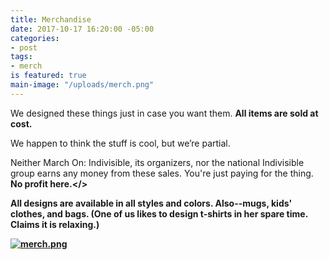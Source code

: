```yaml
---
title: Merchandise
date: 2017-10-17 16:20:00 -05:00
categories:
- post
tags:
- merch
is featured: true
main-image: "/uploads/merch.png"
---
```


We designed these things just in case you want them. <b>All items are sold at cost.</b> 

We happen to think the stuff is cool, but we’re partial.

Neither March On: Indivisible, its organizers, nor the national Indivisible group earns any money from these sales. You're just paying for the thing. <b>No profit here.</>

All designs are available in all styles and colors. Also--mugs, kids' clothes, and bags. (One of us likes to design t-shirts in her spare time. Claims it is relaxing.) 

[![merch.png](/uploads/merch.png)](https://www.redbubble.com/people/marchonknoxco/collections/776555-march-on?asc=u//www.redbubble.com/people/MarchOnKnoxCo/shop?asc=u)